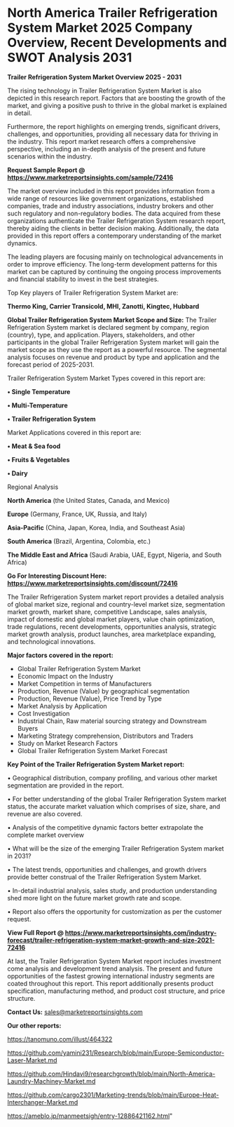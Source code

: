 # North America Trailer Refrigeration System Market 2025 Company Overview, Recent Developments and SWOT Analysis 2031

<Strong> Trailer Refrigeration System Market Overview 2025 - 2031</strong>

The rising technology in Trailer Refrigeration System Market is also depicted in this research report. Factors that are boosting the growth of the market, and giving a positive push to thrive in the global market is explained in detail.

Furthermore, the report highlights on emerging trends, significant drivers, challenges, and opportunities, providing all necessary data for thriving in the industry. This report market research offers a comprehensive perspective, including an in-depth analysis of the present and future scenarios within the industry.

<strong>Request Sample Report @ <a href=https://www.marketreportsinsights.com/sample/72416>https://www.marketreportsinsights.com/sample/72416</a></strong>

The market overview included in this report provides information from a wide range of resources like government organizations, established companies, trade and industry associations, industry brokers and other such regulatory and non-regulatory bodies. The data acquired from these organizations authenticate the Trailer Refrigeration System research report, thereby aiding the clients in better decision making. Additionally, the data provided in this report offers a contemporary understanding of the market dynamics.

The leading players are focusing mainly on technological advancements in order to improve efficiency. The long-term development patterns for this market can be captured by continuing the ongoing process improvements and financial stability to invest in the best strategies.

Top Key players of Trailer Refrigeration System Market are:

<strong>Thermo King, Carrier Transicold, MHI, Zanotti, Kingtec, Hubbard</strong>

<strong><b>Global Trailer Refrigeration System Market Scope and Size:</b></strong>
The Trailer Refrigeration System market is declared segment by company, region (country), type, and application. Players, stakeholders, and other participants in the global Trailer Refrigeration System market will gain the market scope as they use the report as a powerful resource. The segmental analysis focuses on revenue and product by type and application and the forecast period of 2025-2031.

Trailer Refrigeration System Market Types covered in this report are:

<strong>• Single Temperature

• Multi-Temperature

• Trailer Refrigeration System</strong>

Market Applications covered in this report are:

<strong>• Meat & Sea food

• Fruits & Vegetables

• Dairy</strong> 

Regional Analysis

<strong>North America</strong> (the United States, Canada, and Mexico)

<strong>Europe</strong> (Germany, France, UK, Russia, and Italy)

<strong>Asia-Pacific</strong> (China, Japan, Korea, India, and Southeast Asia)

<strong>South America</strong> (Brazil, Argentina, Colombia, etc.)

<strong>The Middle East and Africa</strong> (Saudi Arabia, UAE, Egypt, Nigeria, and South Africa)

<strong>Go For Interesting Discount Here: <a href=https://www.marketreportsinsights.com/discount/72416>https://www.marketreportsinsights.com/discount/72416</a></strong>

The Trailer Refrigeration System market report provides a detailed analysis of global market size, regional and country-level market size, segmentation market growth, market share, competitive Landscape, sales analysis, impact of domestic and global market players, value chain optimization, trade regulations, recent developments, opportunities analysis, strategic market growth analysis, product launches, area marketplace expanding, and technological innovations.

<strong><b>Major factors covered in the report:</b></strong>
<ul>
  <li>Global Trailer Refrigeration System Market </li>
  <li>Economic Impact on the Industry</li>
  <li>Market Competition in terms of Manufacturers</li>
  <li>Production, Revenue (Value) by geographical segmentation</li>
  <li>Production, Revenue (Value), Price Trend by Type</li>
  <li>Market Analysis by Application</li>
  <li>Cost Investigation</li>
  <li>Industrial Chain, Raw material sourcing strategy and Downstream Buyers</li>
  <li>Marketing Strategy comprehension, Distributors and Traders</li>
  <li>Study on Market Research Factors</li>
  <li>Global Trailer Refrigeration System Market Forecast</li>
</ul>

<strong><b>Key Point of the Trailer Refrigeration System Market report:</b></strong>

• Geographical distribution, company profiling, and various other market segmentation are provided in the report.

• For better understanding of the global Trailer Refrigeration System market status, the accurate market valuation which comprises of size, share, and revenue are also covered.

• Analysis of the competitive dynamic factors better extrapolate the complete market overview

• What will be the size of the emerging Trailer Refrigeration System market in 2031?

• The latest trends, opportunities and challenges, and growth drivers provide better construal of the Trailer Refrigeration System Market.

• In-detail industrial analysis, sales study, and production understanding shed more light on the future market growth rate and scope.

• Report also offers the opportunity for customization as per the customer request.

<strong><b>View Full Report @ <a href=https://www.marketreportsinsights.com/industry-forecast/trailer-refrigeration-system-market-growth-and-size-2021-72416>https://www.marketreportsinsights.com/industry-forecast/trailer-refrigeration-system-market-growth-and-size-2021-72416</a></b></strong>


At last, the Trailer Refrigeration System Market report includes investment come analysis and development trend analysis. The present and future opportunities of the fastest growing international industry segments are coated throughout this report. This report additionally presents product specification, manufacturing method, and product cost structure, and price structure.

<strong>Contact Us:</strong>
sales@marketreportsinsights.com

<strong>Our other reports:</strong>

<a href=https://tanomuno.com/illust/464322>https://tanomuno.com/illust/464322</a>

<a href=https://github.com/yamini231/Research/blob/main/Europe-Semiconductor-Laser-Market.md>https://github.com/yamini231/Research/blob/main/Europe-Semiconductor-Laser-Market.md</a>

<a href=https://github.com/Hindavi9/researchgrowth/blob/main/North-America-Laundry-Machiney-Market.md>https://github.com/Hindavi9/researchgrowth/blob/main/North-America-Laundry-Machiney-Market.md</a>

<a href=https://github.com/cargo2301/Marketing-trends/blob/main/Europe-Heat-Interchanger-Market.md>https://github.com/cargo2301/Marketing-trends/blob/main/Europe-Heat-Interchanger-Market.md</a>

<a href=https://ameblo.jp/manmeetsigh/entry-12886421162.html>https://ameblo.jp/manmeetsigh/entry-12886421162.html</a>"
